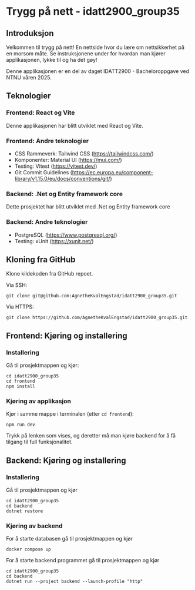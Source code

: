 # Trygg på nett - idatt2900_group35

## Introduksjon
Velkommen til trygg på nett! En nettside hvor du lære om nettsikkerhet på en morsom måte. Se instruksjonene under for hvordan man kjører applikasjonen, lykke til og ha det gøy!

Denne applikasjonen er en del av daget IDATT2900 - Bacheloroppgave ved NTNU våren 2025.

## Teknologier
### Frontend: React og Vite
Denne applikasjonen har blitt utviklet med React og Vite.
### Frontend: Andre teknologier
- CSS Rammeverk: Tailwind CSS (https://tailwindcss.com/)
- Komponenter: Material UI (https://mui.com/)
- Testing: Vitest (https://vitest.dev/)
- Git Commit Guidelines (https://ec.europa.eu/component-library/v1.15.0/eu/docs/conventions/git/)

### Backend: .Net og Entity framework core
Dette prosjektet har blitt utviklet med .Net og Entity framework core

### Backend: Andre teknologier
- PostgreSQL (https://www.postgresql.org/)
- Testing: xUnit (https://xunit.net/)

## Kloning fra GitHub
Klone kildekoden fra GitHub repoet.

Via SSH: 
```
git clone git@github.com:AgnetheKvalEngstad/idatt2900_group35.git
```

Via HTTPS: 
```
git clone https://github.com/AgnetheKvalEngstad/idatt2900_group35.git
```

## Frontend: Kjøring og installering
### Installering
Gå til prosjektmappen og kjør:
```
cd idatt2900_group35
cd frontend
npm install
```
### Kjøring av applikasjon
Kjør i samme mappe i terminalen (etter `cd frontend`):
```
npm run dev
```
Trykk på lenken som vises, og deretter må man kjøre backend for å få tilgang til full funksjonalitet.

## Backend: Kjøring og installering
### Installering
Gå til prosjektmappen og kjør
```
cd idatt2900_group35
cd backend
dotnet restore
```

### Kjøring av backend
For å starte databasen gå til prosjektmappen og kjør
```
docker compose up
```
For å starte backend programmet gå til prosjektmappen og kjør
```
cd idatt2900_group35
cd backend
dotnet run --project backend --launch-profile "http"
```
